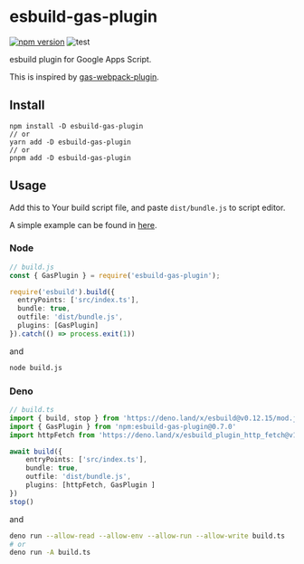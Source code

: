 # esbuild-gas-plugin

[![npm version](https://badge.fury.io/js/esbuild-gas-plugin.svg)](https://www.npmjs.com/package/esbuild-gas-plugin)
![test](https://github.com/mahaker/esbuild-gas-plugin/actions/workflows/test.yml/badge.svg)

esbuild plugin for Google Apps Script.

This is inspired by [gas-webpack-plugin](https://github.com/fossamagna/gas-webpack-plugin).

## Install

```
npm install -D esbuild-gas-plugin
// or
yarn add -D esbuild-gas-plugin
// or
pnpm add -D esbuild-gas-plugin
```

## Usage

Add this to Your build script file, and paste `dist/bundle.js` to script editor.

A simple example can be found in [here](https://github.com/mahaker/esbuild-tutorial).

### Node

```ts
// build.js
const { GasPlugin } = require('esbuild-gas-plugin');

require('esbuild').build({
  entryPoints: ['src/index.ts'],
  bundle: true,
  outfile: 'dist/bundle.js',
  plugins: [GasPlugin]
}).catch(() => process.exit(1))
```

and

```sh
node build.js
```

### Deno

```ts
// build.ts
import { build, stop } from 'https://deno.land/x/esbuild@v0.12.15/mod.js'
import { GasPlugin } from 'npm:esbuild-gas-plugin@0.7.0'
import httpFetch from 'https://deno.land/x/esbuild_plugin_http_fetch@v1.0.2/index.js'

await build({
    entryPoints: ['src/index.ts'],
    bundle: true,
    outfile: 'dist/bundle.js',
    plugins: [httpFetch, GasPlugin ]
})
stop()
```

and 

```sh
deno run --allow-read --allow-env --allow-run --allow-write build.ts
# or
deno run -A build.ts
```
